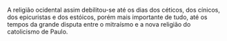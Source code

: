﻿A religião ocidental assim debilitou-se até os dias dos céticos, dos cínicos, dos epicuristas e dos estóicos, porém mais importante de tudo, até os tempos da grande disputa entre o mitraísmo e a nova religião do catolicismo de Paulo.